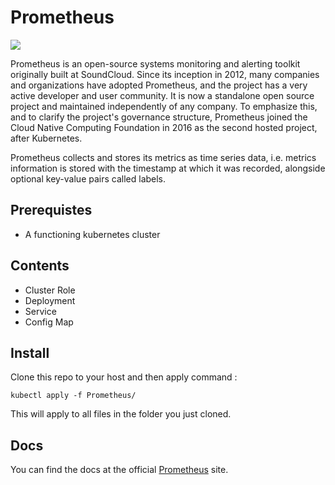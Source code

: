 # Prometheus

<img src="https://upload.wikimedia.org/wikipedia/commons/thumb/3/38/Prometheus_software_logo.svg/2066px-Prometheus_software_logo.svg.png">

Prometheus is an open-source systems monitoring and alerting toolkit originally built at SoundCloud. Since its inception in 2012, many companies and organizations have adopted Prometheus, and the project has a very active developer and user community. It is now a standalone open source project and maintained independently of any company. To emphasize this, and to clarify the project's governance structure, Prometheus joined the Cloud Native Computing Foundation in 2016 as the second hosted project, after Kubernetes.

Prometheus collects and stores its metrics as time series data, i.e. metrics information is stored with the timestamp at which it was recorded, alongside optional key-value pairs called labels.

## Prerequistes

- A functioning kubernetes cluster

## Contents

- Cluster Role
- Deployment
- Service
- Config Map

## Install

Clone this repo to your host and then apply command :

```
kubectl apply -f Prometheus/
```

This will apply to all files in the folder you just cloned.

## Docs

You can find the docs at the official [Prometheus] site.

[prometheus]: https://prometheus.io/docs/introduction/overview/
